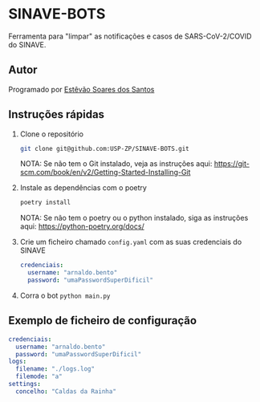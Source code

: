 # SINAVE-BOTS

Ferramenta para "limpar" as notificações e casos de SARS-CoV-2/COVID do SINAVE.

## Autor
Programado por [Estêvão Soares dos Santos](https://github.com/tivie)

## Instruções rápidas

1. Clone o repositório

    ```bash
    git clone git@github.com:USP-ZP/SINAVE-BOTS.git
    ```

    NOTA: Se não tem o Git instalado, veja as instruções aqui: https://git-scm.com/book/en/v2/Getting-Started-Installing-Git

2. Instale as dependências com o poetry

    ```bash
    poetry install
    ```

    NOTA: Se não tem o poetry ou o python instalado, siga as instruções aqui: https://python-poetry.org/docs/

3. Crie um ficheiro chamado `config.yaml` com as suas credenciais do SINAVE

    ```yaml
    credenciais:
      username: "arnaldo.bento"
      password: "umaPasswordSuperDificil"
    ```

4. Corra o bot `python main.py`


## Exemplo de ficheiro de configuração

```yaml
credenciais:
  username: "arnaldo.bento"
  password: "umaPasswordSuperDificil"
logs:
  filename: "./logs.log"
  filemode: "a"
settings:
  concelho: "Caldas da Rainha"
```
